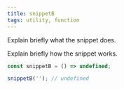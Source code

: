 ```yaml
---
title: snippetB
tags: utility, function
---
```


Explain briefly what the snippet does.

Explain briefly how the snippet works.

```js
const snippetB = () => undefined;
```

```js
snippetB(''); // undefined
```
